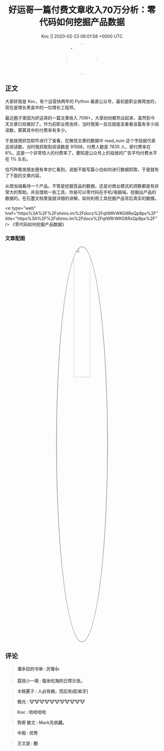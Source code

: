 <h1 align="center">好运哥一篇付费文章收入70万分析：零代码如何挖掘产品数据</h1>




<p align="center">
    <a>Koc || 2020-02-23 06:01:58 &#43;0000 UTC</a>
</p>

<div align="center">
    <img src="https://images.zsxq.com/Ft3TLkT8k8KQQojst4dkw3n0ARg7?e=1590940799&amp;token=kIxbL07-8jAj8w1n4s9zv64FuZZNEATmlU_Vm6zD:moKOlXVOIG8WMt_awoGSVOXDSTw=" width="100" height="100" style="border:1px solid;border-radius:50%; color:#ffffff"/>
</div>




## 正文

<div>
大家好我是 Koc，有个运营快两年的 Python 垂直公众号，最初是职业做爬虫的，现在是增长黑盒中的一位增长工程师。

最近圈子里因为好运哥的一篇文章收入 70W&#43;，大家纷纷都热议起来，虽然到今天文章已经被封了。作为前职业爬虫师，当时我第一反应就是去看看该篇有多少阅读数，算算其中的付费率有多少。

于是就用抓包软件进行了查看，在微信文章的数据中 read_num 这个字段就代表这阅读数，当时我抓取到阅读数是 91588，付费人数是 7835 人，即付费率在 8%。这是一个非常惊人的付费率了。要知道公众号上的投放的广告平均付费水平在 1% 左右。

恰巧昨晚发朋友圈有幸亦仁看到，说能不能写篇小白如何进行数据抓取，于是就有了下面的文章内容。

从爬虫端看待一个产品，不管是挖掘竞品的数据，还是对商业模式的洞察都是有非常大的帮助。并且借助一些工具，你是可以零代码在手机/电脑端，挖掘出产品的数据的。在石墨文档里我就详细的讲解，如何利用工具挖掘产品背后真实的数据。

&lt;e type=&#34;web&#34; href=&#34;https%3A%2F%2Fshimo.im%2Fdocs%2FqtWRrWKG6RxQp8px%2F&#34; title=&#34;https%3A%2F%2Fshimo.im%2Fdocs%2FqtWRrWKG6RxQp8px%2F&#34; /&gt;
《零代码如何挖掘产品数据》
</div>

### 文章配图

<div class="image" align="center">

<img src="https://images.zsxq.com/FtiosAOMGqTh_H62tG27fsK0t3e_?imageMogr2/auto-orient/thumbnail/800x/format/jpg/blur/1x0/quality/75&amp;e=1590940799&amp;token=kIxbL07-8jAj8w1n4s9zv64FuZZNEATmlU_Vm6zD:Ydp0PLNMR_LQ92LPJhuZMmnG9Ik=" width="33%" height="33%" style="border:1px solid;border-radius:50%; color:#3c3f41"/>

</div>


## 评论

<div align="left">
<div>

<blockquote >
<span> <strong>潘多拉的书单 : 厉害👍 </strong></span>
</blockquote>

<blockquote >
<span> <strong>荔枝小一萌 : 稳坐吃海的日常沙发。 </strong></span>
</blockquote>

<blockquote >
<span> <strong>木杨夏子 : 人必有痴，而后有成[呲牙] </strong></span>
</blockquote>

<blockquote >
<span> <strong>微光 : 🐮🐮🐮🐮🐮🐮🐮🐮🐮🐮🐮 </strong></span>
</blockquote>

<blockquote >
<span> <strong>Koc : 哈哈哈哈 </strong></span>
</blockquote>

<blockquote >
<span> <strong>狗哥 敏文 : Mark先收藏。 </strong></span>
</blockquote>

<blockquote >
<span> <strong>中雨 : 优秀 </strong></span>
</blockquote>

<blockquote >
<span> <strong>王文波 : 酷 </strong></span>
</blockquote>

</div>
</div>